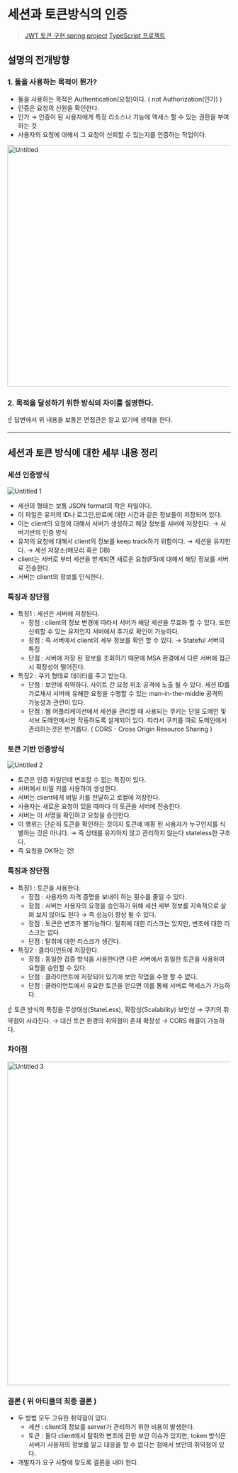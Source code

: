 # 세션과 토큰방식의 인증

> [JWT 토큰 구현 spring project](https://github.com/t0e8r1r4y/springframework/tree/main/jwt)
> [TypeScript 프로젝트](https://github.com/t0e8r1r4y/delivery-food-service)

## 설명의 전개방향

### 1. 둘을 사용하는 목적이 뭔가?

- 둘을 사용하는 목적은 Authentication(요청)이다. ( not Authorization(인가) )
- 인증은 요청의 신원을 확인한다.
- 인가 → 인증이 된 사용자에게 특정 리소스나 기능에 액세스 할 수 있는 권한을 부여하는 것
- 사용자의 요청에 대해서 그 요청이 신뢰할 수 있는지를 인증하는 작업이다.

<img width="545" alt="Untitled" src="https://user-images.githubusercontent.com/91730236/198839907-c442152a-bf6b-4e5a-8292-9920dbf5a085.png">

### 2. 목적을 달성하기 위한 방식의 차이를 설명한다.

<aside>
☝ 답변에서 위 내용을 보통은 면접관은 알고 있기에 생략을 한다.

</aside>

---

## 세션과 토큰 방식에 대한 세부 내용 정리

### 세션 인증방식

![Untitled 1](https://user-images.githubusercontent.com/91730236/198839917-100b40e7-c6c7-42ad-964b-167f648d8cae.png)

- 세션의 형태는 보통 JSON format의 작은 파일이다.
- 이 파일은 유저의 ID나 로그인,만료에 대한 시간과 같은 정보들이 저장되어 있다.
- 이는 client의 요청에 대해서 서버가 생성하고 해당 정보를 서버에 저장한다. → 서버기반의 인증 방식
- 유저의 요청에 대해서 client의 정보를 keep track하기 위함이다.  → 세션을 유지한다. → 세션 저장소(메모리 혹은 DB)
- client는 서버로 부터 세션을 받게되면 새로운 요청(F5)에 대해서 해당 정보를  서버로 전송한다.
- 서버는 client의 정보를 인식한다.

### 특징과 장단점

- 특징1 : 세션은 서버에 저장된다.
    - 장점 : client의 정보 변경에 따라서 서버가 해당 세션을 무효화 할 수 있다. 또한 신뢰할 수 있는 유저인지 서버에서 추가로 확인이 가능하다.
    - 장점 : 즉 서버에서 client의 세부 정보를 확인 할  수 있다. → Stateful 서버의 특징
    - 단점 : 서버에 저장 된 정보를 조회하기 때문에 MSA 환경에서 다른 서버에 접근 시 확장성이 떨어진다.
- 특징2 : 쿠키 형태로 데이터를 주고 받는다.
    - 단점 : 보안에 취약하다. 사이트 간 요청 위조 공격에 노출 될 수 있다. 세션 ID를 가로채서 서버에 유해한 요청을 수행할 수 있는 man-in-the-middle 공격의 가능성과 관련이 있다.
    - 단점 : 웹 어플리케이션에서 세션을 관리할 때 사용되는 쿠키는 단일 도메인 및 서브 도메인에서만 작동하도록  설계되어 있다. 따라서 쿠키를 여로 도메인에서 관리하는것은 번거롭다. ( CORS - Cross Origin Resource Sharing )
    

### 토큰 기반 인증방식

![Untitled 2](https://user-images.githubusercontent.com/91730236/198839911-18a3d623-9e64-45b1-8d81-e352bb0a863b.png)

- 토큰은  인증 파일인데 변조할 수 없는 특징이 있다.
- 서버에서 비밀 키를 사용하여 생성한다.
- 서버는 client에게 비밀 키를 전달하고 로컬에 저장한다.
- 사용자는 새로운 요청이 있을 때마다 이 토큰을 서버에 전송한다.
- 서버는 이 서명을 확인하고 요청을 승인한다.
- 이 행위는 단순히 토큰을 확인하는 것이지 토큰에 매핑 된 사용자가 누구인지를 식별하는 것은 아니다. → 즉 상태를 유지하지 않고 관리하지 않는다 stateless한 구조다.
- 즉 요청을 OK하는 것!

### 특징과 장단점

- 특징1 : 토큰을 사용한다.
    - 장점 : 사용자의 자격 증명을 보내야 하는 횟수를 줄일 수 있다.
    - 장점 : 서버는  사용자의 요청을 승인하기 위해 세션 세부 정보를 지속적으로 살펴 보지 않아도 된다 → 즉 성능이 향상 될 수 있다.
    - 장점 : 토큰은 변조가 불가능하다. 탈취에 대한 리스크는 있지만, 변조에 대한 리스크는 없다.
    - 단점 : 탈취에 대한 리스크가 생긴다.
- 특징2 : 클라이언트에 저장한다.
    - 장점 : 동일한 검증 방식을 사용한다면 다른 서버에서 동일한 토큰을 사용하여 요청을 승인할 수 있다.
    - 단점 : 클라이언트에 저장되어 있기에 보안 작업을 수행 할 수 없다.
    - 단점 : 클라이언트에서 유요한 토큰을 얻으면 이를 통해 서버로 액세스가 가능하다.
    

<aside>
☝ 토큰 방식의 특징을 무상태성(StateLess), 확장성(Scalability)
보안성 → 쿠키의 취약점이 사라진다. → 대신 토큰 환경의 취약점이 존재
확장성 →
CORS  해결이 가능하다.

</aside>

### 차이점

<img width="729" alt="Untitled 3" src="https://user-images.githubusercontent.com/91730236/198839913-ef1f0b35-c0b1-4724-8d56-161911d0c405.png">

### 결론 ( 위 아티클의 최종 결론 )

- 두 방법 모두 고유한 취약점이 있다.
    - 세션 : client의 정보를 server가 관리하기 위한 비용이 발생한다.
    - 토큰 : 둘다 client에서 탈취와 변조에 관한 보안 이슈가 있지만, token 방식은 서버가 사용자의 정보를 알고 대응을 할 수 없다는 점에서 보안의 취약점이 있다.
- 개발자가 요구 사항에 맞도록 결론을 내야 한다.
